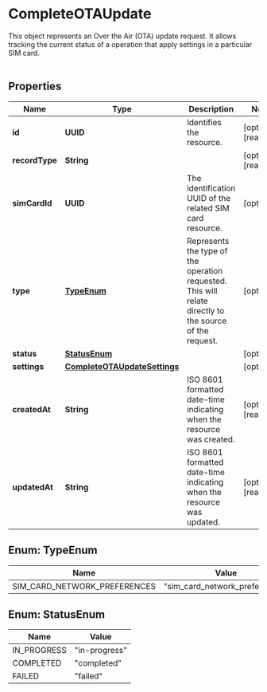 

# CompleteOTAUpdate

This object represents an Over the Air (OTA) update request. It allows tracking the current status of a operation that apply settings in a particular SIM card. <br/><br/>

## Properties

Name | Type | Description | Notes
------------ | ------------- | ------------- | -------------
**id** | **UUID** | Identifies the resource. |  [optional] [readonly]
**recordType** | **String** |  |  [optional] [readonly]
**simCardId** | **UUID** | The identification UUID of the related SIM card resource. |  [optional]
**type** | [**TypeEnum**](#TypeEnum) | Represents the type of the operation requested. This will relate directly to the source of the request. |  [optional]
**status** | [**StatusEnum**](#StatusEnum) |  |  [optional]
**settings** | [**CompleteOTAUpdateSettings**](CompleteOTAUpdateSettings.md) |  |  [optional]
**createdAt** | **String** | ISO 8601 formatted date-time indicating when the resource was created. |  [optional] [readonly]
**updatedAt** | **String** | ISO 8601 formatted date-time indicating when the resource was updated. |  [optional] [readonly]



## Enum: TypeEnum

Name | Value
---- | -----
SIM_CARD_NETWORK_PREFERENCES | &quot;sim_card_network_preferences&quot;



## Enum: StatusEnum

Name | Value
---- | -----
IN_PROGRESS | &quot;in-progress&quot;
COMPLETED | &quot;completed&quot;
FAILED | &quot;failed&quot;




